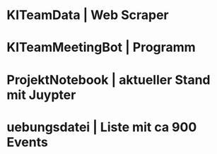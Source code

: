 # KITeamData        | Web Scraper 
# KITeamMeetingBot  | Programm
# ProjektNotebook   | aktueller Stand mit Juypter
# uebungsdatei      | Liste mit ca 900 Events
